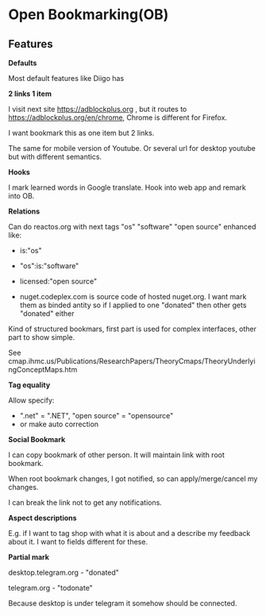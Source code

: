 
Open Bookmarking(OB)
====




Features
---

**Defaults**

Most default features like Diigo has

**2 links 1 item** 

I visit next site https://adblockplus.org  , but it routes to https://adblockplus.org/en/chrome, Chrome is different for Firefox.

I want bookmark this as one item but 2 links.

The same for mobile version of Youtube. Or several url for desktop youtube but with different semantics.

**Hooks**

I mark learned words in Google translate. Hook into web app and remark into OB.


**Relations**

Can do reactos.org with next tags "os" "software" "open source" enhanced like:

- is:"os"  
- "os":is:"software"
- licensed:"open source"

- nuget.codeplex.com is source code of hosted nuget.org. I want mark them as binded antity so if I applied to one "donated" then other gets "donated" either

Kind of structured bookmars, first part is used for complex interfaces, other part to show simple.

See cmap.ihmc.us/Publications/ResearchPapers/TheoryCmaps/TheoryUnderlyingConceptMaps.htm


**Tag equality**

Allow specify:

- ".net"  = ".NET", "open source" = "opensource" 
- or make auto correction

**Social Bookmark**

I can copy bookmark of other person. It will maintain link with root bookmark.

When root bookmark changes, I got notified, so can apply/merge/cancel my changes.

I can break the link not to get any notifications.

**Aspect descriptions**

E.g. if I want to tag shop with what it is about and a describe my feedback about it. I want to fields different for these.

**Partial mark**

desktop.telegram.org - "donated"

telegram.org - "todonate"

Because desktop is under telegram it somehow should be connected.

